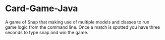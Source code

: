 # Card-Game-Java

A game of Snap that making use of multiple models and classes to run game logic from the command line.
Once a match is spotted you have three seconds to type snap and win the game.
